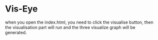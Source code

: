 # Vis-Eye
when you open the index.html, you need to click the visualise button, then the visualisation part will run and the three visualize graph will be generated.
